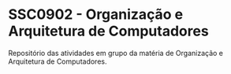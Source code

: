 # SSC0902 - Organização e Arquitetura de Computadores
Repositório das atividades em grupo da matéria de Organização e Arquitetura de Computadores.
